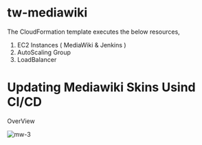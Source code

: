 # tw-mediawiki

The CloudFormation template executes the below resources,
1. EC2 Instances ( MediaWiki & Jenkins )
2. AutoScaling Group
3. LoadBalancer

# Updating Mediawiki Skins Usind CI/CD

OverView 

![mw-3](https://user-images.githubusercontent.com/76770914/152439038-821da9ed-f985-465c-b985-6b3fe5efd1ed.JPG)
